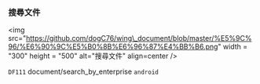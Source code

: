 ### 搜尋文件

&lt;img src="https://github.com/dogC76/wing\_document/blob/master/%E5%9C%96/%E6%90%9C%E5%B0%8B%E6%96%87%E4%BB%B6.png" width = "300" height = "500" alt="搜尋文件" align=center /&gt;  



`DF111` document/search\_by\_enterprise `android`

